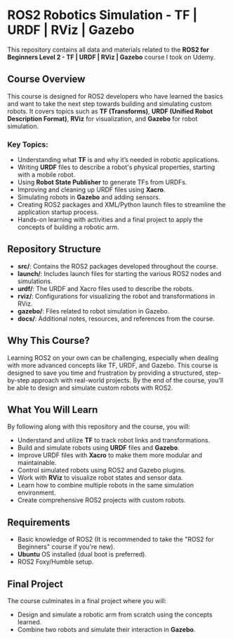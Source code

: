 # ROS2 Robotics Simulation - TF | URDF | RViz | Gazebo

This repository contains all data and materials related to the **ROS2 for Beginners Level 2 - TF | URDF | RViz | Gazebo** course I took on Udemy.

## Course Overview

This course is designed for ROS2 developers who have learned the basics and want to take the next step towards building and simulating custom robots. It covers topics such as **TF (Transforms)**, **URDF (Unified Robot Description Format)**, **RViz** for visualization, and **Gazebo** for robot simulation.

### Key Topics:
- Understanding what **TF** is and why it’s needed in robotic applications.
- Writing **URDF** files to describe a robot's physical properties, starting with a mobile robot.
- Using **Robot State Publisher** to generate TFs from URDFs.
- Improving and cleaning up URDF files using **Xacro**.
- Simulating robots in **Gazebo** and adding sensors.
- Creating ROS2 packages and XML/Python launch files to streamline the application startup process.
- Hands-on learning with activities and a final project to apply the concepts of building a robotic arm.

## Repository Structure

- **src/**: Contains the ROS2 packages developed throughout the course.
- **launch/**: Includes launch files for starting the various ROS2 nodes and simulations.
- **urdf/**: The URDF and Xacro files used to describe the robots.
- **rviz/**: Configurations for visualizing the robot and transformations in RViz.
- **gazebo/**: Files related to robot simulation in Gazebo.
- **docs/**: Additional notes, resources, and references from the course.

## Why This Course?

Learning ROS2 on your own can be challenging, especially when dealing with more advanced concepts like TF, URDF, and Gazebo. This course is designed to save you time and frustration by providing a structured, step-by-step approach with real-world projects. By the end of the course, you’ll be able to design and simulate custom robots with ROS2.

## What You Will Learn

By following along with this repository and the course, you will:
- Understand and utilize **TF** to track robot links and transformations.
- Build and simulate robots using **URDF** files and **Gazebo**.
- Improve URDF files with **Xacro** to make them more modular and maintainable.
- Control simulated robots using ROS2 and Gazebo plugins.
- Work with **RViz** to visualize robot states and sensor data.
- Learn how to combine multiple robots in the same simulation environment.
- Create comprehensive ROS2 projects with custom robots.

## Requirements

- Basic knowledge of ROS2 (It is recommended to take the "ROS2 for Beginners" course if you're new).
- **Ubuntu** OS installed (dual boot is preferred).
- ROS2 Foxy/Humble setup.
  
## Final Project

The course culminates in a final project where you will:
- Design and simulate a robotic arm from scratch using the concepts learned.
- Combine two robots and simulate their interaction in **Gazebo**.
